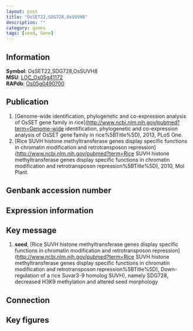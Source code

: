 ```yaml
---
layout: post
title: "OsSET22,SDG728,OsSUVH8"
description: ""
category: genes
tags: [seed, Gene]
---
```


## Information
__Symbol__: OsSET22,SDG728,OsSUVH8  
__MSU__: [LOC_Os05g41172](http://rice.plantbiology.msu.edu/cgi-bin/ORF_infopage.cgi?orf=LOC_Os05g41172)  
__RAPdb__: [Os05g0490700](http://rapdb.dna.affrc.go.jp/viewer/gbrowse_details/irgsp1?name=Os05g0490700)  

## Publication
1. [Genome-wide identification, phylogenetic and co-expression analysis of OsSET gene family in rice](http://www.ncbi.nlm.nih.gov/pubmed?term=Genome-wide identification, phylogenetic and co-expression analysis of OsSET gene family in rice%5BTitle%5D), 2013, PLoS One.
2. [Rice SUVH histone methyltransferase genes display specific functions in chromatin modification and retrotransposon repression](http://www.ncbi.nlm.nih.gov/pubmed?term=Rice SUVH histone methyltransferase genes display specific functions in chromatin modification and retrotransposon repression%5BTitle%5D), 2010, Mol Plant.

## Genbank accession number

## Expression information

## Key message
1. __seed__, [Rice SUVH histone methyltransferase genes display specific functions in chromatin modification and retrotransposon repression](http://www.ncbi.nlm.nih.gov/pubmed?term=Rice SUVH histone methyltransferase genes display specific functions in chromatin modification and retrotransposon repression%5BTitle%5D),  Down-regulation of a rice Suvar3-9 homolog SUVH), namely SDG728, decreased H3K9 methylation and altered seed morphology

## Connection

## Key figures


